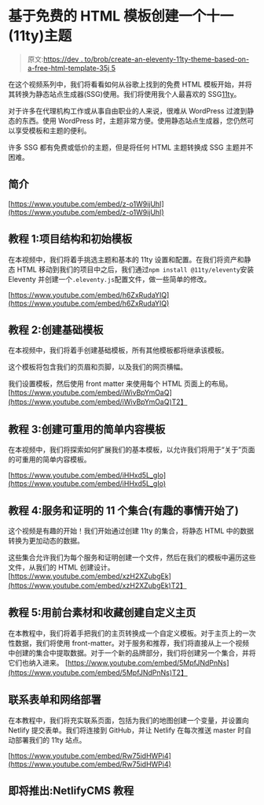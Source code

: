# 基于免费的 HTML 模板创建一个十一(11ty)主题

> 原文:[https://dev . to/brob/create-an-eleventy-11ty-theme-based-on-a-free-html-template-35j 5](https://dev.to/brob/create-an-eleventy-11ty-theme-based-on-a-free-html-template-35j5)

在这个视频系列中，我们将看看如何从谷歌上找到的免费 HTML 模板开始，并将其转换为静态站点生成器(SSG)使用。我们将使用我个人最喜欢的 SSG[11ty](https://11ty.io)。

对于许多在代理机构工作或从事自由职业的人来说，很难从 WordPress 过渡到静态的东西。使用 WordPress 时，主题非常方便。使用静态站点生成器，您仍然可以享受模板和主题的便利。

许多 SSG 都有免费或低价的主题，但是将任何 HTML 主题转换成 SSG 主题并不困难。

## [](#introduction)简介

[https://www.youtube.com/embed/z-o1W9ijUhI](https://www.youtube.com/embed/z-o1W9ijUhI)

## [](#tutorial-1-project-structure-and-initial-templates)教程 1:项目结构和初始模板

在本视频中，我们将着手挑选主题和基本的 11ty 设置和配置。在我们将资产和静态 HTML 移动到我们的项目中之后，我们通过`npm install @11ty/eleventy`安装 Eleventy 并创建一个`.eleventy.js`配置文件，做一些简单的修改。

[https://www.youtube.com/embed/h6ZxRudaYIQ](https://www.youtube.com/embed/h6ZxRudaYIQ)

## [](#tutorial-2-creating-a-base-template)教程 2:创建基础模板

在本视频中，我们将着手创建基础模板，所有其他模板都将继承该模板。

这个模板将包含我们的页眉和页脚，以及我们的网页横幅。

我们设置模板，然后使用 front matter 来使用每个 HTML 页面上的布局。
[https://www.youtube.com/embed/iWivBpYmOaQ](https://www.youtube.com/embed/iWivBpYmOaQ)T2】

## [](#tutorial-3-creating-a-reusable-simple-content-template)教程 3:创建可重用的简单内容模板

在本视频中，我们将探索如何扩展我们的基本模板，以允许我们将用于“关于”页面的可重用的简单内容模板。

[https://www.youtube.com/embed/iHHxd5L_gIo](https://www.youtube.com/embed/iHHxd5L_gIo)

## [](#tutorial-4-eleventy-collections-for-services-and-testimonials-where-the-fun-begins)教程 4:服务和证明的 11 个集合(有趣的事情开始了)

这个视频是有趣的开始！我们开始通过创建 11ty 的集合，将静态 HTML 中的数据转换为更加动态的数据。

这些集合允许我们为每个服务和证明创建一个文件，然后在我们的模板中遍历这些文件，从我们的 HTML 创建设计。
[https://www.youtube.com/embed/xzH2XZubgEk](https://www.youtube.com/embed/xzH2XZubgEk)T2】

## [](#tutorial-5-creating-a-custom-homepage-with-front-matter-and-collections)教程 5:用前台素材和收藏创建自定义主页

在本教程中，我们将着手把我们的主页转换成一个自定义模板。对于主页上的一次性数据，我们将使用 front-matter。对于服务和推荐，我们将直接从上一个视频中创建的集合中提取数据。对于一个新的品牌部分，我们将创建另一个集合，并将它们也纳入进来。
[https://www.youtube.com/embed/5MpfJNdPnNs](https://www.youtube.com/embed/5MpfJNdPnNs)T2】

## [](#contact-form-and-netlify-deploy)联系表单和网络部署

在本教程中，我们将充实联系页面，包括为我们的地图创建一个变量，并设置向 Netlify 提交表单。我们将连接到 GitHub，并让 Netlify 在每次推送 master 时自动部署我们的 11ty 站点。

[https://www.youtube.com/embed/Rw75idHWPi4](https://www.youtube.com/embed/Rw75idHWPi4)

## [](#coming-soon-netlifycms-tutorials)即将推出:NetlifyCMS 教程